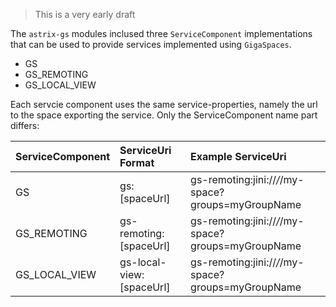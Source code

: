 > This is a very early draft

The `astrix-gs` modules inclused three `ServiceComponent` implementations that can be used to provide services implemented using `GigaSpaces`. 

* GS
* GS_REMOTING
* GS_LOCAL_VIEW


Each servcie component uses the same service-properties, namely the url to the space exporting the service. Only the ServiceComponent name part differs:

ServiceComponent | ServiceUri Format | Example ServiceUri
:------------------ |:------------|:--------------
GS                  | gs:[spaceUrl] |  gs-remoting:jini://*/*/my-space?groups=myGroupName
GS_REMOTING         | gs-remoting:[spaceUrl] |  gs-remoting:jini://*/*/my-space?groups=myGroupName
GS_LOCAL_VIEW       | gs-local-view:[spaceUrl] |  gs-remoting:jini://*/*/my-space?groups=myGroupName

